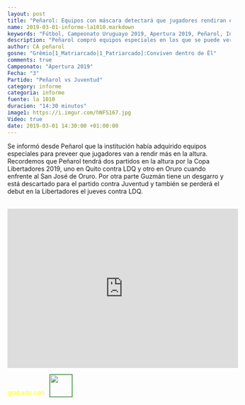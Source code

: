 ```yaml
---
layout: post
title: "Peñarol: Equipos con máscara detectará que jugadores rendiran en la altura"
name: 2019-03-01-informe-la1010.markdown
keywords: "Fútbol, Campeonato Uruguayo 2019, Apertura 2019, Peñarol, Informe, Video"
description: "Peñarol compró equipos especiales en los que se puede ver de antemano que jugadores van a rendir en la altura y que jugadores van a tener problemas en la altura. Recordar que Peñarol tiene que jugar en Quito y en San José de Oruro a más de 2000 metros de altura"
author: CA peñarol
gosne: "Grêmio[1_Matriarcado|1_Patriarcado]:Conviven dentro de Êl"
comments: true
Campeonato: "Apertura 2019"
Fecha: "3"
Partido: "Peñarol vs Juventud"
category: informe
categoria: informe
fuente: la 1010
duracion: "14:30 minutos"
image1: https://i.imgur.com/hNFS167.jpg
Video: true
date: 2019-03-01 14:30:00 +01:00:00
---
```


Se informó desde Peñarol que la institución había adquirido equipos especiales para preveer que jugadores van a rendir más en la altura. Recordemos que Peñarol tendrá dos partidos en la altura por la Copa Libertadores 2019, uno en Quito contra LDQ y otro en Oruro cuando enfrente al San José de Oruro. Por otra parte Guzmán tiene un desgarro y está descartado para el partido contra Juventud y también se perderá el debut en la Libertadores el jueves contra LDQ.

<br>

<iframe width="521" height="360" src="https://www.youtube.com/embed/5cYUs6vBG4k" frameborder="0" allow="accelerometer; autoplay; encrypted-media; gyroscope; picture-in-picture" allowfullscreen></iframe>

<span style="color:yellow;">grabado con</span> <a href="http://ffmpeg.org"><img src="{{ site.url }}/images/ffmpeg.png" width="50px" style="border:1px solid green;vertical-align: sub;margin-left:7px;"></a>
